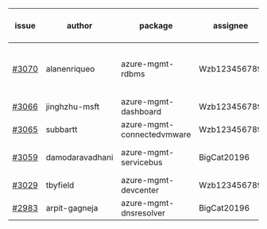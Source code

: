 | issue | author | package | assignee | bot advice | created date of issue | target release date | date from target |
| ------ | ------ | ------ | ------ | ------ | ------ | ------ | :-----: |
| [#3070](https://github.com/Azure/sdk-release-request/issues/3070) | alanenriqueo | azure-mgmt-rdbms | Wzb123456789 | new comment. close to release date.  | 08-08 | 08-11 | 1 |
| [#3066](https://github.com/Azure/sdk-release-request/issues/3066) | jinghzhu-msft | azure-mgmt-dashboard | Wzb123456789 |  | 08-08 | 08-23 |  |
| [#3065](https://github.com/Azure/sdk-release-request/issues/3065) | subbartt | azure-mgmt-connectedvmware | Wzb123456789 |  | 08-08 | 08-22 |  |
| [#3059](https://github.com/Azure/sdk-release-request/issues/3059) | damodaravadhani | azure-mgmt-servicebus | BigCat20196 | close to release date.  | 08-04 | 08-10 | 0 |
| [#3029](https://github.com/Azure/sdk-release-request/issues/3029) | tbyfield | azure-mgmt-devcenter | Wzb123456789 | on time | 07-21 | 08-15 |  |
| [#2983](https://github.com/Azure/sdk-release-request/issues/2983) | arpit-gagneja | azure-mgmt-dnsresolver | BigCat20196 |  | 07-05 | 09-30 |  |
